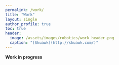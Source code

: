 ```yaml
---
permalink: /work/
title: "Work"
layout: single
author_profile: true
toc: true
header:
  image: /assets/images/robotics/work_header.png
  caption: "[Skuawk](http://skuawk.com/)"
---
```


**Work in progress**